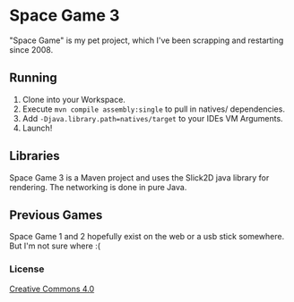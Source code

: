# Space Game 3
"Space Game" is my pet project, which I've been scrapping and restarting since 2008.

## Running

1. Clone into your Workspace.
2. Execute `mvn compile assembly:single` to pull in natives/ dependencies.
3. Add `-Djava.library.path=natives/target` to your IDEs VM Arguments.
4. Launch!

## Libraries

Space Game 3 is a Maven project and uses the Slick2D java library for rendering. The networking is done in pure Java.

## Previous Games

Space Game 1 and 2 hopefully exist on the web or a usb stick somewhere. But I'm not sure where :(

### License

<a href="https://creativecommons.org/licenses/by/4.0/">Creative Commons 4.0</a>